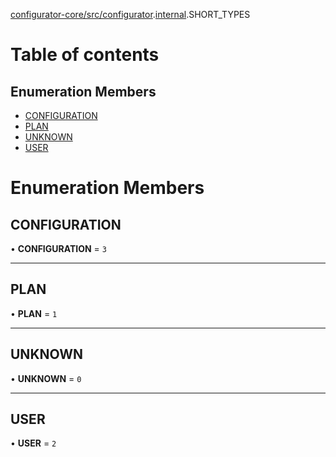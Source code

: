 [configurator-core/src/configurator](../modules/configurator_core_src_configurator.md).[internal](../modules/configurator_core_src_configurator._internal_.md).SHORT_TYPES

# Table of contents

## Enumeration Members

- [CONFIGURATION](configurator_core_src_configurator._internal_.SHORT_TYPES.md#configuration)
- [PLAN](configurator_core_src_configurator._internal_.SHORT_TYPES.md#plan)
- [UNKNOWN](configurator_core_src_configurator._internal_.SHORT_TYPES.md#unknown)
- [USER](configurator_core_src_configurator._internal_.SHORT_TYPES.md#user)

# Enumeration Members

## CONFIGURATION

• **CONFIGURATION** = ``3``

___

## PLAN

• **PLAN** = ``1``

___

## UNKNOWN

• **UNKNOWN** = ``0``

___

## USER

• **USER** = ``2``
